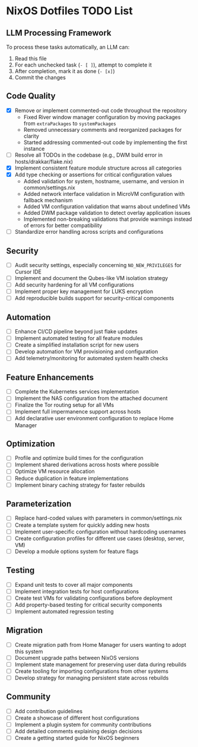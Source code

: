 # NixOS Dotfiles TODO List

## LLM Processing Framework
To process these tasks automatically, an LLM can:
1. Read this file
2. For each unchecked task (`- [ ]`), attempt to complete it
3. After completion, mark it as done (`- [x]`)
4. Commit the changes

## Code Quality
- [x] Remove or implement commented-out code throughout the repository
  - Fixed River window manager configuration by moving packages from `extraPackages` to `systemPackages`
  - Removed unnecessary comments and reorganized packages for clarity
  - Started addressing commented-out code by implementing the first instance
- [ ] Resolve all TODOs in the codebase (e.g., DWM build error in hosts/drakkar/flake.nix)
- [x] Implement consistent feature module structure across all categories
- [x] Add type checking or assertions for critical configuration values
  - Added validation for system, hostname, username, and version in common/settings.nix
  - Added network interface validation in MicroVM configuration with fallback mechanism
  - Added VM configuration validation that warns about undefined VMs
  - Added DWM package validation to detect overlay application issues
  - Implemented non-breaking validations that provide warnings instead of errors for better compatibility
- [ ] Standardize error handling across scripts and configurations

## Security
- [ ] Audit security settings, especially concerning `NO_NEW_PRIVILEGES` for Cursor IDE
- [ ] Implement and document the Qubes-like VM isolation strategy
- [ ] Add security hardening for all VM configurations
- [ ] Implement proper key management for LUKS encryption
- [ ] Add reproducible builds support for security-critical components

## Automation
- [ ] Enhance CI/CD pipeline beyond just flake updates
- [ ] Implement automated testing for all feature modules
- [ ] Create a simplified installation script for new users
- [ ] Develop automation for VM provisioning and configuration
- [ ] Add telemetry/monitoring for automated system health checks

## Feature Enhancements
- [ ] Complete the Kubernetes services implementation
- [ ] Implement the NAS configuration from the attached document
- [ ] Finalize the Tor routing setup for all VMs
- [ ] Implement full impermanence support across hosts
- [ ] Add declarative user environment configuration to replace Home Manager

## Optimization
- [ ] Profile and optimize build times for the configuration
- [ ] Implement shared derivations across hosts where possible
- [ ] Optimize VM resource allocation
- [ ] Reduce duplication in feature implementations
- [ ] Implement binary caching strategy for faster rebuilds

## Parameterization
- [ ] Replace hard-coded values with parameters in common/settings.nix
- [ ] Create a template system for quickly adding new hosts
- [ ] Implement user-specific configuration without hardcoding usernames
- [ ] Create configuration profiles for different use cases (desktop, server, VM)
- [ ] Develop a module options system for feature flags

## Testing
- [ ] Expand unit tests to cover all major components
- [ ] Implement integration tests for host configurations
- [ ] Create test VMs for validating configurations before deployment
- [ ] Add property-based testing for critical security components
- [ ] Implement automated regression testing

## Migration
- [ ] Create migration path from Home Manager for users wanting to adopt this system
- [ ] Document upgrade paths between NixOS versions
- [ ] Implement state management for preserving user data during rebuilds
- [ ] Create tooling for importing configurations from other systems
- [ ] Develop strategy for managing persistent state across rebuilds

## Community
- [ ] Add contribution guidelines
- [ ] Create a showcase of different host configurations
- [ ] Implement a plugin system for community contributions
- [ ] Add detailed comments explaining design decisions
- [ ] Create a getting started guide for NixOS beginners 